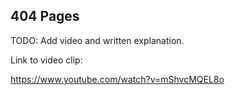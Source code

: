 ## 404 Pages

TODO: Add video and written explanation.

Link to video clip:

https://www.youtube.com/watch?v=mShvcMQEL8o
